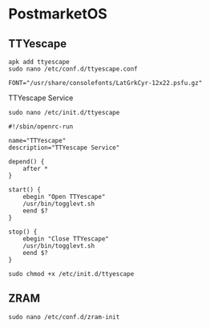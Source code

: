 # PostmarketOS

## TTYescape
```
apk add ttyescape
sudo nano /etc/conf.d/ttyescape.conf
```
```
FONT="/usr/share/consolefonts/LatGrkCyr-12x22.psfu.gz"
```
TTYescape Service
```
sudo nano /etc/init.d/ttyescape
```
```
#!/sbin/openrc-run

name="TTYescape"
description="TTYescape Service"

depend() {
    after *
}

start() {
    ebegin "Open TTYescape"
    /usr/bin/togglevt.sh
    eend $?
}

stop() {
    ebegin "Close TTYescape"
    /usr/bin/togglevt.sh
    eend $?
}
```
```
sudo chmod +x /etc/init.d/ttyescape
```

## ZRAM
```
sudo nano /etc/conf.d/zram-init
```

